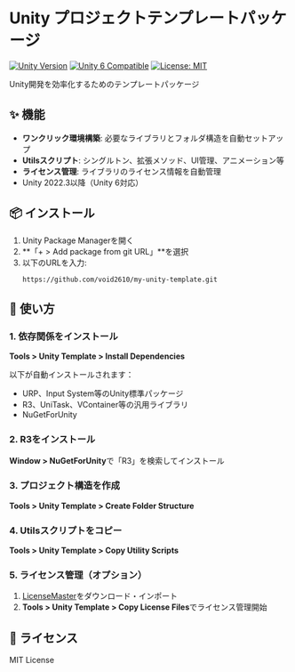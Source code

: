 # Unity プロジェクトテンプレートパッケージ

[![Unity Version](https://img.shields.io/badge/Unity-2022.3+-green.svg)](https://unity3d.com/get-unity/download)
[![Unity 6 Compatible](https://img.shields.io/badge/Unity_6-Compatible-blue.svg)](https://unity.com)
[![License: MIT](https://img.shields.io/badge/License-MIT-yellow.svg)](https://opensource.org/licenses/MIT)

Unity開発を効率化するためのテンプレートパッケージ

## ✨ 機能

- **ワンクリック環境構築**: 必要なライブラリとフォルダ構造を自動セットアップ
- **Utilsスクリプト**: シングルトン、拡張メソッド、UI管理、アニメーション等
- **ライセンス管理**: ライブラリのライセンス情報を自動管理
- Unity 2022.3以降（Unity 6対応）

## 📦 インストール

1. Unity Package Managerを開く
2. **「+ > Add package from git URL」**を選択
3. 以下のURLを入力:
   ```
   https://github.com/void2610/my-unity-template.git
   ```

## 🚀 使い方

### 1. 依存関係をインストール
**Tools > Unity Template > Install Dependencies**

以下が自動インストールされます：
- URP、Input System等のUnity標準パッケージ
- R3、UniTask、VContainer等の汎用ライブラリ
- NuGetForUnity

### 2. R3をインストール
**Window > NuGetForUnity**で「R3」を検索してインストール

### 3. プロジェクト構造を作成
**Tools > Unity Template > Create Folder Structure**

### 4. Utilsスクリプトをコピー
**Tools > Unity Template > Copy Utility Scripts**


### 5. ライセンス管理（オプション）
1. [LicenseMaster](https://github.com/syskentokyo/unitylicensemaster/releases)をダウンロード・インポート
2. **Tools > Unity Template > Copy License Files**でライセンス管理開始


## 📄 ライセンス

MIT License
